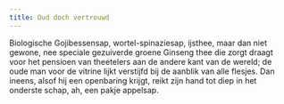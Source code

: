 ```yaml
---
title: Oud doch vertrouwd
---
```

Biologische Gojibessensap, wortel-spinaziesap, ijsthee, maar dan niet gewone, nee speciale gezuiverde groene Ginseng thee die zorgt draagt voor het pensioen van theetelers aan de andere kant van de wereld; de oude man voor de vitrine lijkt verstijfd bij de aanblik van alle flesjes. Dan ineens, alsof hij een openbaring krijgt, reikt zijn hand tot diep in het onderste schap, ah, een pakje appelsap.
